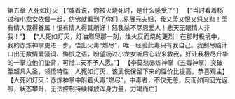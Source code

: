 第五章 人死如灯灭
	【“或者说，你被火烧死时，是什么感受？”】
	【“当时看着杨过和小龙女依偎一起，仿佛就看到了你们...易展元夫妇，我又羡又恨又怒又悲！羡有情人竟得眷属！恨有情人得其所好！怒我杀不尽恩爱人！悲天无眼情人非我！”】
	【“人死如灯灭，灯油燃尽那一刻，烛火反而烧的更烈！在那时极境中，我的赤炼神掌更进一步，悟出火毒“燃尽”，唯一经验此毒只有我自己。我刮尽脑汁口出无数情爱骚词、悔恨之语，盼望杨过小龙女听后心软来救我，好让我极尽升华的一掌拉他们垫背，可惜...天不予人愿。”】
	【李莫愁赤炼神掌（五毒神掌）突破至超凡入圣，领悟特性：人死如灯灭，该武侠保留下来的性价比提高，恭喜观主】
	【人死如灯灭：赤炼神掌中附着火毒“燃尽”，中毒者，不仅无恙，反而如同回光返照，状态攀升，无法控制持续释放浑身力量，力竭而亡】
	
	